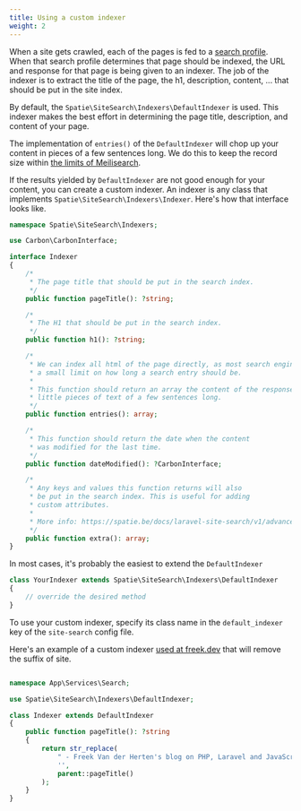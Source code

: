 ```yaml
---
title: Using a custom indexer
weight: 2
---
```


When a site gets crawled, each of the pages is fed to a [search profile](/docs/laravel-site-search/v1/basic-usage/using-a-search-profile). When that search profile determines that page should be indexed, the URL and response for that page is being given to an indexer. The job of the indexer is to extract the title of the page, the h1, description, content, ... that should be put in the site index.

By default, the `Spatie\SiteSearch\Indexers\DefaultIndexer` is used. This indexer makes the best effort in determining the page title, description, and content of your page.

The implementation of `entries()` of the `DefaultIndexer` will chop up your content in pieces of a few sentences long. We do this to keep the record size within [the limits of Meilisearch](https://docs.meilisearch.com/reference/features/known_limitations.html#design-limitations).

If the results yielded by `DefaultIndexer` are not good enough for your content, you can create a custom indexer. An indexer is any class that implements `Spatie\SiteSearch\Indexers\Indexer`. Here's how that interface looks like.

```php
namespace Spatie\SiteSearch\Indexers;

use Carbon\CarbonInterface;

interface Indexer
{
    /*
     * The page title that should be put in the search index.
     */
    public function pageTitle(): ?string;

    /*
     * The H1 that should be put in the search index.
     */
    public function h1(): ?string;

    /*
     * We can index all html of the page directly, as most search engines have
     * a small limit on how long a search entry should be.
     *
     * This function should return an array the content of the response chopped up in
     * little pieces of text of a few sentences long.
     */
    public function entries(): array;

    /*
     * This function should return the date when the content
     * was modified for the last time.
     */
    public function dateModified(): ?CarbonInterface;

    /*
     * Any keys and values this function returns will also
     * be put in the search index. This is useful for adding
     * custom attributes.
     * 
     * More info: https://spatie.be/docs/laravel-site-search/v1/advanced-usage/indexing-extra-properties
     */
    public function extra(): array;
}
```

In most cases, it's probably the easiest to extend the `DefaultIndexer`

```php
class YourIndexer extends Spatie\SiteSearch\Indexers\DefaultIndexer
{
    // override the desired method
}
```

To use your custom indexer, specify its class name in the `default_indexer` key of the  `site-search` config file.

Here's an example of a custom indexer [used at freek.dev](https://github.com/spatie/freek.dev/blob/3fdfc1ecc958be75563a3b54a72194c3a0c3e1ca/app/Services/Search/Indexer.php) that will remove the suffix of site.

```php

namespace App\Services\Search;

use Spatie\SiteSearch\Indexers\DefaultIndexer;

class Indexer extends DefaultIndexer
{
    public function pageTitle(): ?string
    {
        return str_replace(
            " - Freek Van der Herten's blog on PHP, Laravel and JavaScript",
            '',
            parent::pageTitle()
        );
    }
}
```

